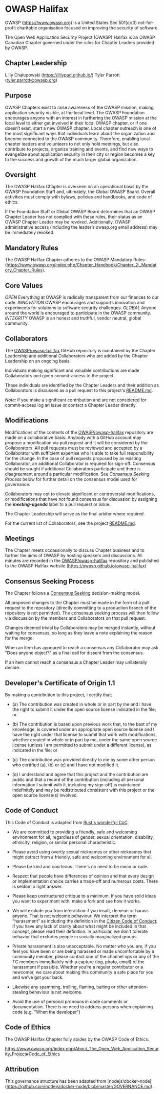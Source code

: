 # OWASP Halifax

OWASP (https://www.owasp.org) is a United States Sec 501(c)(3) not-for-profit charitable
organisation focused on improving the security of software.

The Open Web Application Security Project (OWASP) Halifax is an OWASP Canadian Chapter
governed under the rules for Chapter Leaders provided by OWASP.

## Chapter Leadership

Lilly Chalupowski (https://lillypad.github.io/)
Tyler Parrott (tyler.parrott@owasp.org)

## Purpose
OWASP Chapters exist to raise awareness of the OWASP mission, making application security
visible, at the local level. The OWASP Foundation encourages anyone with an interest in
furthering the OWASP mission at the local level to either get involved in their local
OWASP chapter, or if one doesn’t exist, start a new OWASP chapter. Local chapter outreach
is one of the most significant ways that individuals learn about the organization and
become connected to the OWASP community. Therefore, enabling local chapter leaders and
volunteers to not only hold meetings, but also contribute to projects, organize training
and events, and find new ways to evangelize about application security in their city or
region becomes a key to the success and growth of the much larger global organization.

## Oversight
The OWASP Halifax Chapter is overseen on an operational basis by the OWASP Foundation Staff
and, ultimately, the Global OWASP Board. Overall activities must comply with bylaws, policies
and handbooks, and code of ethics.

If the Foundation Staff or Global OWASP Board determines that an OWASP Chapter Leader has not
complied with these rules, their status as an OWASP Chapter Leader may be revoked. Additionally,
OWASP administrative access (including the leader’s owasp.org email address) may be immediately revoked.

## Mandatory Rules

The OWASP Halifax Chapter adheres to the OWASP Mandatory Rules:
(https://www.owasp.org/index.php/Chapter_Handbook/Chapter_2:_Mandatory_Chapter_Rules).

## Core Values

*OPEN* Everything at OWASP is radically transparent from our finances to our code.
*INNOVATION* OWASP encourages and supports innovation and experiments for solutions to software security challenges.
*GLOBAL* Anyone around the world is encouraged to participate in the OWASP community.
*INTEGRITY* OWASP is an honest and truthful, vendor neutral, global community.

## Collaborators

The [OWASP/owasp-halifax](https://github.com/OWASP/owasp-halifax) GitHub
repository is maintained by the Chapter Leadership and additional Collaborators who
are added by the Chapter Leadership on an ongoing basis.

Individuals making significant and valuable contributions are made
Collaborators and given commit-access to the project.

These individuals are identified by the Chapter Leaders and their addition as
Collaborators is discussed as a pull request to this project's
[README.md](./README.md#people).

_Note:_ If you make a significant contribution and are not considered
for commit-access log an issue or contact a Chapter Leader directly.

## Modifications
Modifications of the contents of the
[OWASP/owasp-halifax](https://github.com/OWASP/owasp-halifax) repository
are made on a collaborative basis.  Anybody with a GitHub account may
propose a modification via pull request and it will be considered by
the Collaborators.  All pull requests must be reviewed and
accepted by a Collaborator with sufficient expertise who is able to
take full responsibility for the change.  In the case of pull requests
proposed by an existing Collaborator, an additional Collaborator is
required for sign-off.  Consensus should be sought if additional
Collaborators participate and there is disagreement around a
particular modification.  See _Consensus Seeking Process_ below for
further detail on the consensus model used for governance.

Collaborators may opt to elevate significant or controversial
modifications, or modifications that have not found consensus for
discussion by assigning the ***meeting-agenda*** label to a pull
request or issue.

The Chapter Leadership will serve as the final
arbiter where required.

For the current list of Collaborators, see the project
[README.md](./README.md#people).

## Meetings

The Chapter meets occassionally to discuss Chapter business and to further
the aims of OWASP by hosting speakers and discussions.  All minutes
are recorded in the
[OWASP/owasp-halifax](https://github.com/OWASP/owasp-halifax) repository
and published to the OWASP Halifax website (https://owasp.github.io/owasp-halifax)

## Consensus Seeking Process

The Chapter follows a [Consensus
Seeking](http://en.wikipedia.org/wiki/Consensus-seeking_decision-making)
decision-making model.

All proposed changes to the Chapter must be made in the form of a pull
request to the repository (directly committing to a production branch
of the repository is not permitted).  The consensus seeking process
will then follow via discussion by the members and Collaborators on that pull
request.

Changes deemed trivial by Collaborators may be merged instantly, without
waiting for consensus, so long as they leave a note explaining the reason
for the merge.

When an item has appeared to reach a consensus any Collaborator
may ask "Does anyone object?" as a final call for dissent from the
consensus.

If an item cannot reach a consensus a Chapter Leader may unilaterally
decide.

<a id="developers-certificate-of-origin"></a>
## Developer's Certificate of Origin 1.1

By making a contribution to this project, I certify that:

* (a) The contribution was created in whole or in part by me and I
  have the right to submit it under the open source license
  indicated in the file; or

* (b) The contribution is based upon previous work that, to the best
  of my knowledge, is covered under an appropriate open source
  license and I have the right under that license to submit that
  work with modifications, whether created in whole or in part
  by me, under the same open source license (unless I am
  permitted to submit under a different license), as indicated
  in the file; or

* (c) The contribution was provided directly to me by some other
  person who certified (a), (b) or (c) and I have not modified
  it.

* (d) I understand and agree that this project and the contribution
  are public and that a record of the contribution (including all
  personal information I submit with it, including my sign-off) is
  maintained indefinitely and may be redistributed consistent with
  this project or the open source license(s) involved.

## Code of Conduct

This Code of Conduct is adapted from [Rust's wonderful
CoC](https://github.com/rust-lang/rust/wiki/Note-development-policy#conduct).

* We are committed to providing a friendly, safe and welcoming
  environment for all, regardless of gender, sexual orientation,
  disability, ethnicity, religion, or similar personal characteristic.

* Please avoid using overtly sexual nicknames or other nicknames that
  might detract from a friendly, safe and welcoming environment for
  all.

* Please be kind and courteous.  There's no need to be mean or rude.
* Respect that people have differences of opinion and that every
  design or implementation choice carries a trade-off and numerous
  costs.  There is seldom a right answer.

* Please keep unstructured critique to a minimum.  If you have solid
  ideas you want to experiment with, make a fork and see how it works.

* We will exclude you from interaction if you insult, demean or harass
  anyone.  That is not welcome behaviour.  We interpret the term
  "harassment" as including the definition in the [Citizen Code of
  Conduct](http://citizencodeofconduct.org/); if you have any lack of
  clarity about what might be included in that concept, please read
  their definition.  In particular, we don't tolerate behavior that
  excludes people in socially marginalized groups.

* Private harassment is also unacceptable.  No matter who you are, if
  you feel you have been or are being harassed or made uncomfortable
  by a community member, please contact one of the channel ops or any
  of the TC members immediately with a capture (log, photo, email) of
  the harassment if possible.  Whether you're a regular contributor or
  a newcomer, we care about making this community a safe place for you
  and we've got your back.

* Likewise any spamming, trolling, flaming, baiting or other
  attention-stealing behaviour is not welcome.

* Avoid the use of personal pronouns in code comments or
  documentation.  There is no need to address persons when explaining
  code (e.g. "When the developer")

## Code of Ethics

The OWASP Halifax Chapter fully abides by the OWASP Code of Ethics:

https://www.owasp.org/index.php/About_The_Open_Web_Application_Security_Project#Code_of_Ethics

## Attribution

This governance structure has been adapted from [nodejs/docker-node]
(https://github.com/nodejs/docker-node/blob/master/GOVERNANCE.md).
